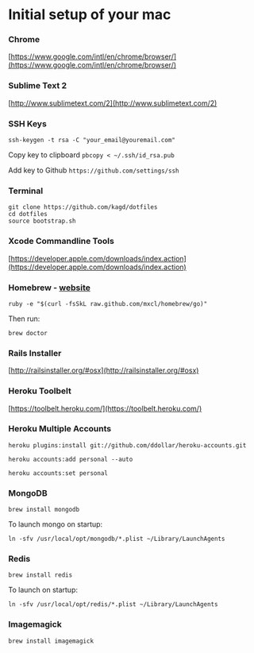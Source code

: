 # Initial setup of your mac

### Chrome

[https://www.google.com/intl/en/chrome/browser/](https://www.google.com/intl/en/chrome/browser/)

### Sublime Text 2

[http://www.sublimetext.com/2](http://www.sublimetext.com/2)

### SSH Keys

`ssh-keygen -t rsa -C "your_email@youremail.com"`

Copy key to clipboard
`pbcopy < ~/.ssh/id_rsa.pub`

Add key to Github
`https://github.com/settings/ssh`

### Terminal
```
git clone https://github.com/kagd/dotfiles
cd dotfiles
source bootstrap.sh
```

### Xcode Commandline Tools

[https://developer.apple.com/downloads/index.action](https://developer.apple.com/downloads/index.action)

### Homebrew - [website](http://mxcl.github.com/homebrew/)

`ruby -e "$(curl -fsSkL raw.github.com/mxcl/homebrew/go)"`

Then run:

`brew doctor`

### Rails Installer

[http://railsinstaller.org/#osx](http://railsinstaller.org/#osx)

### Heroku Toolbelt

[https://toolbelt.heroku.com/](https://toolbelt.heroku.com/)

### Heroku Multiple Accounts

`heroku plugins:install git://github.com/ddollar/heroku-accounts.git`

`heroku accounts:add personal --auto`

`heroku accounts:set personal`

### MongoDB

`brew install mongodb`

To launch mongo on startup:

`ln -sfv /usr/local/opt/mongodb/*.plist ~/Library/LaunchAgents`

### Redis

`brew install redis`

To launch on startup:

`ln -sfv /usr/local/opt/redis/*.plist ~/Library/LaunchAgents`

### Imagemagick

`brew install imagemagick`
